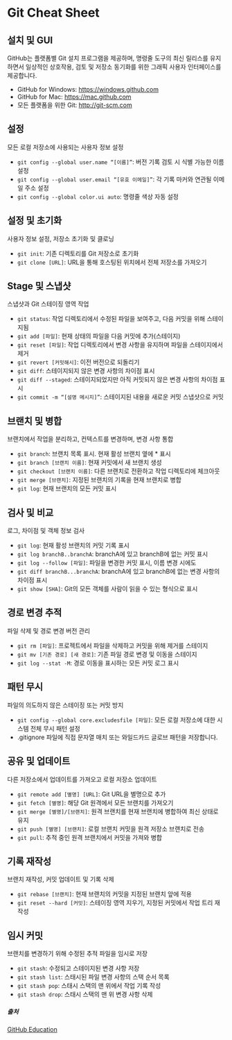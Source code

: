 # Git Cheat Sheet

## 설치 및 GUI

GitHub는 플랫폼별 Git 설치 프로그램을 제공하며, 명령줄 도구의 최신 릴리스를 유지하면서 일상적인 상호작용, 검토 및 저장소 동기화를 위한 그래픽 사용자 인터페이스를 제공합니다.

- GitHub for Windows: https://windows.github.com
- GitHub for Mac: https://mac.github.com
- 모든 플랫폼을 위한 Git: http://git-scm.com

## 설정

모든 로컬 저장소에 사용되는 사용자 정보 설정

- `git config --global user.name “[이름]”`: 버전 기록 검토 시 식별 가능한 이름 설정
- `git config --global user.email “[유효 이메일]”`: 각 기록 마커와 연관될 이메일 주소 설정
- `git config --global color.ui auto`: 명령줄 색상 자동 설정

## 설정 및 초기화

사용자 정보 설정, 저장소 초기화 및 클로닝

- `git init`: 기존 디렉토리를 Git 저장소로 초기화
- `git clone [URL]`: URL을 통해 호스팅된 위치에서 전체 저장소를 가져오기

## Stage 및 스냅샷

스냅샷과 Git 스테이징 영역 작업

- `git status`: 작업 디렉토리에서 수정된 파일을 보여주고, 다음 커밋을 위해 스테이지됨
- `git add [파일]`: 현재 상태의 파일을 다음 커밋에 추가(스테이지)
- `git reset [파일]`: 작업 디렉토리에서 변경 사항을 유지하며 파일을 스테이지에서 제거
- `git revert [커밋해시]`: 이전 버전으로 되돌리기
- `git diff`: 스테이지되지 않은 변경 사항의 차이점 표시
- `git diff --staged`: 스테이지되었지만 아직 커밋되지 않은 변경 사항의 차이점 표시
- `git commit -m “[설명 메시지]”`: 스테이지된 내용을 새로운 커밋 스냅샷으로 커밋

## 브랜치 및 병합

브랜치에서 작업을 분리하고, 컨텍스트를 변경하며, 변경 사항 통합

- `git branch`: 브랜치 목록 표시. 현재 활성 브랜치 옆에 * 표시
- `git branch [브랜치 이름]`: 현재 커밋에서 새 브랜치 생성
- `git checkout [브랜치 이름]`: 다른 브랜치로 전환하고 작업 디렉토리에 체크아웃
- `git merge [브랜치]`: 지정된 브랜치의 기록을 현재 브랜치로 병합
- `git log`: 현재 브랜치의 모든 커밋 표시

## 검사 및 비교
로그, 차이점 및 객체 정보 검사

- `git log`: 현재 활성 브랜치의 커밋 기록 표시
- `git log branchB..branchA`: branchA에 있고 branchB에 없는 커밋 표시
- `git log --follow [파일]`: 파일을 변경한 커밋 표시, 이름 변경 시에도
- `git diff branchB...branchA`: branchA에 있고 branchB에 없는 변경 사항의 차이점 표시
- `git show [SHA]`: Git의 모든 객체를 사람이 읽을 수 있는 형식으로 표시

## 경로 변경 추적

파일 삭제 및 경로 변경 버전 관리

- `git rm [파일]`: 프로젝트에서 파일을 삭제하고 커밋을 위해 제거를 스테이지
- `git mv [기존 경로] [새 경로]`: 기존 파일 경로 변경 및 이동을 스테이지
- `git log --stat -M`: 경로 이동을 표시하는 모든 커밋 로그 표시

## 패턴 무시

파일의 의도하지 않은 스테이징 또는 커밋 방지

- `git config --global core.excludesfile [파일]`: 모든 로컬 저장소에 대한 시스템 전체 무시 패턴 설정
- .gitignore 파일에 직접 문자열 매치 또는 와일드카드 글로브 패턴을 저장합니다.

## 공유 및 업데이트

다른 저장소에서 업데이트를 가져오고 로컬 저장소 업데이트

- `git remote add [별명] [URL]`: Git URL을 별명으로 추가
- `git fetch [별명]`: 해당 Git 원격에서 모든 브랜치를 가져오기
- `git merge [별명]/[브랜치]`: 원격 브랜치를 현재 브랜치에 병합하여 최신 상태로 유지
- `git push [별명] [브랜치]`: 로컬 브랜치 커밋을 원격 저장소 브랜치로 전송
- `git pull`: 추적 중인 원격 브랜치에서 커밋을 가져와 병합

## 기록 재작성

브랜치 재작성, 커밋 업데이트 및 기록 삭제

- `git rebase [브랜치]`: 현재 브랜치의 커밋을 지정된 브랜치 앞에 적용
- `git reset --hard [커밋]`: 스테이징 영역 지우기, 지정된 커밋에서 작업 트리 재작성

## 임시 커밋

브랜치를 변경하기 위해 수정된 추적 파일을 임시로 저장

- `git stash`: 수정되고 스테이지된 변경 사항 저장
- `git stash list`: 스태시된 파일 변경 사항의 스택 순서 목록
- `git stash pop`: 스태시 스택의 맨 위에서 작업 기록 작성
- `git stash drop`: 스태시 스택의 맨 위 변경 사항 삭제


##### 출처
[GitHub Education](education.github.com)

